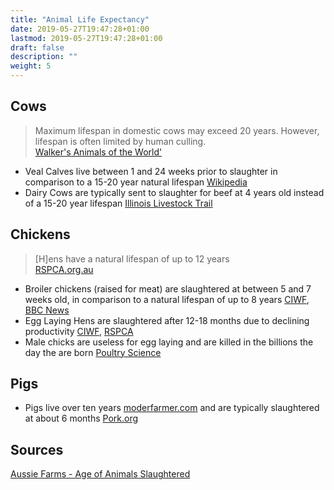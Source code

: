 ```yaml
---
title: "Animal Life Expectancy"
date: 2019-05-27T19:47:28+01:00
lastmod: 2019-05-27T19:47:28+01:00
draft: false
description: ""
weight: 5
---
```


## Cows
> Maximum lifespan in domestic cows may exceed 20 years. However, lifespan is often limited by human culling.  
[Walker's Animals of the World'](https://jhupbooks.press.jhu.edu/title/walkers-mammals-world)

- Veal Calves live between 1 and 24 weeks prior to slaughter in comparison to a 15-20 year natural lifespan [Wikipedia](https://en.wikipedia.org/wiki/Veal#cite_note-4)
- Dairy Cows are typically sent to slaughter for beef at 4 years old instead of a 15-20 year lifespan [Illinois Livestock Trail](http://livestocktrail.illinois.edu/dairynet/paperdisplay.cfm?contentid=354)

## Chickens
> [H]ens have a natural lifespan of up to 12 years  
> [RSPCA.org.au](https://www.rspca.org.au/layer-hen-faq)


- Broiler chickens (raised for meat) are slaughtered at between 5 and 7 weeks old, in comparison to a natural lifespan of up to 8 years [CIWF](https://www.ciwf.org.uk/media/3818904/welfare-of-broilers-in-the-eu.pdf), [BBC News](https://www.bbc.co.uk/news/magazine-29219843)
- Egg Laying Hens are slaughtered after 12-18 months due to declining productivity [CIWF](https://www.ciwf.org.uk/farm-animals/chickens/egg-laying-hens/), [RSPCA](https://www.rspca.org.uk/adviceandwelfare/farm/layinghens/farming)
- Male chicks are useless for egg laying and are killed in the billions the day the are born [Poultry Science](https://academic.oup.com/ps/article/97/3/749/4780252)

## Pigs
- Pigs live over ten years [moderfarmer.com](https://modernfarmer.com/2014/03/pig-find-next-pig-thing/) and are typically slaughtered at about 6 months
[Pork.org](https://www.pork.org/facts/pig-farming/life-cycle-of-a-market-pig/)



## Sources
[Aussie Farms - Age of Animals Slaughtered](https://www.aussiefarms.org.au/kb/48-age-animals-slaughtered)
